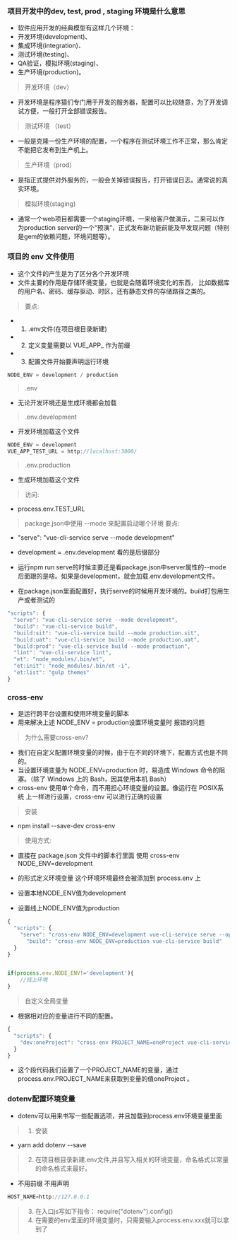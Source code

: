 ### 项目开发中的dev, test, prod , staging 环境是什么意思
- 软件应用开发的经典模型有这样几个环境：
- 开发环境(development)、
- 集成环境(integration)、
- 测试环境(testing)、
- QA验证，模拟环境(staging)、
- 生产环境(production)。

> 开发环境（dev）
- 开发环境是程序猿们专门用于开发的服务器，配置可以比较随意，为了开发调试方便，一般打开全部错误报告。

> 测试环境 （test） 
- 一般是克隆一份生产环境的配置，一个程序在测试环境工作不正常，那么肯定不能把它发布到生产机上。

> 生产环境（prod）
- 是指正式提供对外服务的，一般会关掉错误报告，打开错误日志。通常说的真实环境。

> 模拟环境(staging)
- 通常一个web项目都需要一个staging环境，一来给客户做演示，二来可以作为production server的一个“预演”，正式发布新功能前能及早发现问题（特别是gem的依赖问题，环境问题等）。



### 项目的 env 文件使用
- 这个文件的产生是为了区分各个开发环境 
- 文件主要的作用是存储环境变量，也就是会随着环境变化的东西， 比如数据库的用户名、密码、缓存驱动、时区，还有静态文件的存储路径之类的。

> 要点:
- 1. .env文件(在项目根目录新建)
- 2. 定义变量需要以 VUE_APP_ 作为前缀
- 3. 配置文件开始要声明运行环境
```js
NODE_ENV = development / production
```

> .env
- 无论开发环境还是生成环境都会加载

> .env.development
- 开发环境加载这个文件
```js
NODE_ENV = development
VUE_APP_TEST_URL = http://localhost:3000/
```

> .env.production
- 生成环境加载这个文件


> 访问:
- process.env.TEST_URL


> package.json中使用 --mode 来配置启动哪个环境
> 要点:
- "serve": "vue-cli-service serve --mode development"

- development = .env.development 看的是后缀部分

- 运行​​npm run serve​​​的时候主要还是看​​package.json​​​中 ​​server​​​属性的​​--mode​​​后面跟的是啥。如果是​​development​​​，就会加载​​.env.development​​文件。

- 在​​package.json​​里面配置好，执行serve的时候用开发环境的。build打包用生产或者测试的

```js
"scripts": {
  "serve": "vue-cli-service serve --mode development",
  "build": "vue-cli-service build",
  "build:sit": "vue-cli-service build --mode production.sit",
  "build:uat": "vue-cli-service build --mode production.uat",
  "build:prod": "vue-cli-service build --mode production",
  "lint": "vue-cli-service lint",
  "et": "node_modules/.bin/et",
  "et:init": "node_modules/.bin/et -i",
  "et:list": "gulp themes"
}
```


### cross-env
- 是运行跨平台设置和使用环境变量的脚本
- 用来解决上述 NODE_ENV = production设置环境变量时 报错的问题

> 为什么需要cross-env?
- 我们在自定义配置环境变量的时候，由于在不同的环境下，配置方式也是不同的。
- 当设置环境变量为 NODE_ENV=production 时，易造成 Windows 命令的阻塞。（除了 Windows 上的 Bash，因其使用本机 Bash）
- cross-env 使用单个命令，而不用担心环境变量的设置。像运行在 POSIX系统 上一样进行设置，cross-env 可以进行正确的设置



> 安装
- npm install --save-dev cross-env
<!-- 
  NOTE:
  cross-env 7 仅支持 Node.js >=10
  cross-env 6 需要使用 npm install --save-dev cross-env@6
 -->

> 使用方式:
- 直接在 package.json 文件中的脚本行里面 使用 
  cross-env NODE_ENV=development

- 的形式定义环境变量 这个环境环境最终会被添加到 process.env 上

- 设置本地NODE_ENV值为development
- 设置线上NODE_ENV值为production
```js
{
  "scripts": {
    "serve": "cross-env NODE_ENV=development vue-cli-service serve --open",
	  "build": "cross-env NODE_ENV=production vue-cli-service build"
  }
}


if(process.env.NODE_ENV!='development'){
	//线上环境
}
```


> 自定义全局变量
- 根据相对应的变量进行不同的配置。
```js
{
  "scripts": {
    "dev:oneProject": "cross-env PROJECT_NAME=oneProject vue-cli-service serve"
  }
}
```

- 这个段代码我们设置了一个PROJECT_NAME的变量，通过process.env.PROJECT_NAME来获取到变量的值oneProject 。


### dotenv配置环境变量
- dotenv可以用来书写一些配置选项，并且加载到process.env环境变量里面

> 1. 安装
- yarn add dotenv --save

> 2. 在项目根目录新建.env文件,并且写入相关的环境变量，命名格式以常量的命名格式来最好。
- 不用前缀 不用声明
```js
HOST_NAME=http://127.0.0.1
```

> 3. 在入口js写如下指令： require("dotenv").config()
> 4. 在需要的env里面的环境变量时，只需要输入process.env.xxx就可以拿到了